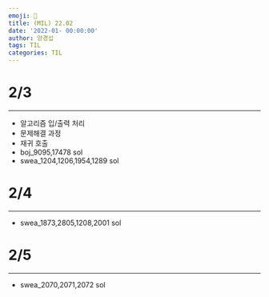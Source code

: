 ```yaml
---
emoji: 🎀
title: (MIL) 22.02
date: '2022-01- 00:00:00'
author: 양경섭
tags: TIL
categories: TIL
---
```


# 2/3

---

- 알고리즘 입/출력 처리
- 문제해결 과정
- 재귀 호출
- boj_9095,17478 sol
- swea_1204,1206,1954,1289 sol

# 2/4

---

- swea_1873,2805,1208,2001 sol

# 2/5

---

- swea_2070,2071,2072 sol
